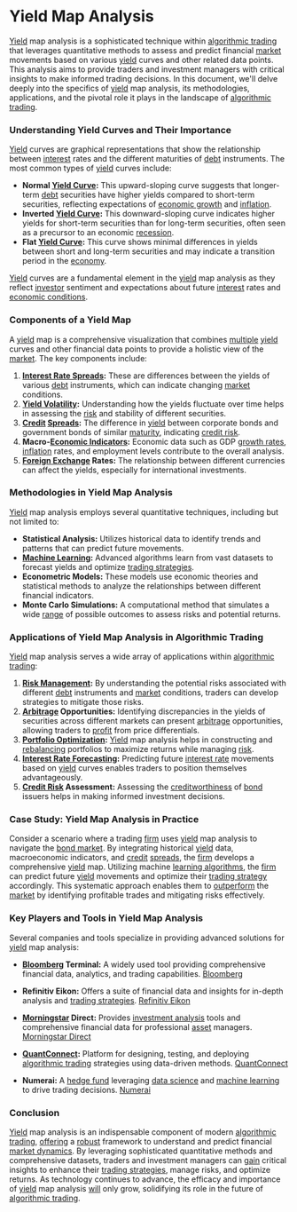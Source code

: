 # Yield Map Analysis

[Yield](../y/yield.md) map analysis is a sophisticated technique within [algorithmic trading](../a/algorithmic_trading.md) that leverages quantitative methods to assess and predict financial [market](../m/market.md) movements based on various [yield](../y/yield.md) curves and other related data points. This analysis aims to provide traders and investment managers with critical insights to make informed trading decisions. In this document, we'll delve deeply into the specifics of [yield](../y/yield.md) map analysis, its methodologies, applications, and the pivotal role it plays in the landscape of [algorithmic trading](../a/algorithmic_trading.md).

### Understanding Yield Curves and Their Importance

[Yield](../y/yield.md) curves are graphical representations that show the relationship between [interest](../i/interest.md) rates and the different maturities of [debt](../d/debt.md) instruments. The most common types of [yield](../y/yield.md) curves include:

- **Normal [Yield Curve](../y/yield_curve.md):** This upward-sloping curve suggests that longer-term [debt](../d/debt.md) securities have higher yields compared to short-term securities, reflecting expectations of [economic growth](../e/economic_growth.md) and [inflation](../i/inflation.md).
- **Inverted [Yield Curve](../y/yield_curve.md):** This downward-sloping curve indicates higher yields for short-term securities than for long-term securities, often seen as a precursor to an economic [recession](../r/recession.md).
- **Flat [Yield Curve](../y/yield_curve.md):** This curve shows minimal differences in yields between short and long-term securities and may indicate a transition period in the [economy](../e/economy.md).

[Yield](../y/yield.md) curves are a fundamental element in the [yield](../y/yield.md) map analysis as they reflect [investor](../i/investor.md) sentiment and expectations about future [interest](../i/interest.md) rates and [economic conditions](../e/economic_conditions.md).

### Components of a Yield Map

A [yield](../y/yield.md) map is a comprehensive visualization that combines [multiple](../m/multiple.md) [yield](../y/yield.md) curves and other financial data points to provide a holistic view of the [market](../m/market.md). The key components include:

1. **[Interest Rate Spreads](../i/interest_rate_spreads.md):** These are differences between the yields of various [debt](../d/debt.md) instruments, which can indicate changing [market](../m/market.md) conditions.
2. **[Yield Volatility](../y/yield_volatility.md):** Understanding how the yields fluctuate over time helps in assessing the [risk](../r/risk.md) and stability of different securities.
3. **[Credit](../c/credit.md) [Spreads](../s/spreads.md):** The difference in [yield](../y/yield.md) between corporate bonds and government bonds of similar [maturity](../m/maturity.md), indicating [credit risk](../c/credit_risk.md).
4. **Macro-[Economic Indicators](../e/economic_indicators.md):** Economic data such as GDP [growth rates](../g/growth_rates_in_trading.md), [inflation](../i/inflation.md) rates, and employment levels contribute to the overall analysis.
5. **[Foreign Exchange](../f/foreign_exchange.md) Rates:** The relationship between different currencies can affect the yields, especially for international investments.

### Methodologies in Yield Map Analysis

[Yield](../y/yield.md) map analysis employs several quantitative techniques, including but not limited to:

- **Statistical Analysis:** Utilizes historical data to identify trends and patterns that can predict future movements.
- **[Machine Learning](../m/machine_learning.md):** Advanced algorithms learn from vast datasets to forecast yields and optimize [trading strategies](../t/trading_strategies.md).
- **Econometric Models:** These models use economic theories and statistical methods to analyze the relationships between different financial indicators.
- **Monte Carlo Simulations:** A computational method that simulates a wide [range](../r/range.md) of possible outcomes to assess risks and potential returns.

### Applications of Yield Map Analysis in Algorithmic Trading

[Yield](../y/yield.md) map analysis serves a wide array of applications within [algorithmic trading](../a/algorithmic_trading.md):

1. **[Risk Management](../r/risk_management.md):** By understanding the potential risks associated with different [debt](../d/debt.md) instruments and [market](../m/market.md) conditions, traders can develop strategies to mitigate those risks.
2. **[Arbitrage](../a/arbitrage.md) Opportunities:** Identifying discrepancies in the yields of securities across different markets can present [arbitrage](../a/arbitrage.md) opportunities, allowing traders to [profit](../p/profit.md) from price differentials.
3. **[Portfolio Optimization](../p/portfolio_optimization.md):** [Yield](../y/yield.md) map analysis helps in constructing and [rebalancing](../r/rebalancing.md) portfolios to maximize returns while managing [risk](../r/risk.md).
4. **[Interest Rate Forecasting](../i/interest_rate_forecasting.md):** Predicting future [interest rate](../i/interest_rate.md) movements based on [yield](../y/yield.md) curves enables traders to position themselves advantageously.
5. **[Credit Risk](../c/credit_risk.md) Assessment:** Assessing the [creditworthiness](../c/creditworthiness.md) of [bond](../b/bond.md) issuers helps in making informed investment decisions.

### Case Study: Yield Map Analysis in Practice

Consider a scenario where a trading [firm](../f/firm.md) uses [yield](../y/yield.md) map analysis to navigate the [bond market](../b/bond_market.md). By integrating historical [yield](../y/yield.md) data, macroeconomic indicators, and [credit](../c/credit.md) [spreads](../s/spreads.md), the [firm](../f/firm.md) develops a comprehensive [yield](../y/yield.md) map. Utilizing machine [learning algorithms](../l/learning_algorithms_in_trading.md), the [firm](../f/firm.md) can predict future [yield](../y/yield.md) movements and optimize their [trading strategy](../t/trading_strategy.md) accordingly. This systematic approach enables them to [outperform](../o/outperform.md) the [market](../m/market.md) by identifying profitable trades and mitigating risks effectively.

### Key Players and Tools in Yield Map Analysis

Several companies and tools specialize in providing advanced solutions for [yield](../y/yield.md) map analysis:

- **[Bloomberg](../b/bloomberg.md) Terminal:** A widely used tool providing comprehensive financial data, analytics, and trading capabilities.
  [Bloomberg](https://www.bloomberg.com/professional/solution/bloomberg-terminal/)
  
- **Refinitiv Eikon:** Offers a suite of financial data and insights for in-depth analysis and [trading strategies](../t/trading_strategies.md).
  [Refinitiv Eikon](https://www.refinitiv.com/en/products/eikon-trading-software)
  
- **[Morningstar](../m/morningstar.md) Direct:** Provides [investment analysis](../i/investment_analysis.md) tools and comprehensive financial data for professional [asset](../a/asset.md) managers.
  [Morningstar Direct](https://www.morningstar.com/products/direct)
  
- **[QuantConnect](../q/quantconnect.md):** Platform for designing, testing, and deploying [algorithmic trading](../a/algorithmic_trading.md) strategies using data-driven methods.
  [QuantConnect](https://www.quantconnect.com/)
  
- **Numerai:** A [hedge fund](../h/hedge_fund.md) leveraging [data science](../d/data_science_in_trading.md) and [machine learning](../m/machine_learning.md) to drive trading decisions.
  [Numerai](https://numer.ai/)

### Conclusion

[Yield](../y/yield.md) map analysis is an indispensable component of modern [algorithmic trading](../a/algorithmic_trading.md), [offering](../o/offering.md) a [robust](../r/robust.md) framework to understand and predict financial [market dynamics](../m/market_dynamics.md). By leveraging sophisticated quantitative methods and comprehensive datasets, traders and investment managers can [gain](../g/gain.md) critical insights to enhance their [trading strategies](../t/trading_strategies.md), manage risks, and optimize returns. As technology continues to advance, the efficacy and importance of [yield](../y/yield.md) map analysis [will](../w/will.md) only grow, solidifying its role in the future of [algorithmic trading](../a/algorithmic_trading.md).
